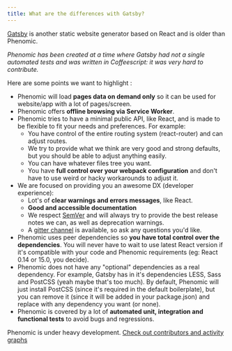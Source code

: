 ```yaml
---
title: What are the differences with Gatsby?
---
```


[Gatsby](https://github.com/gatsbyjs/gatsby) is another static website generator
based on React and is older than Phenomic.

_Phenomic has been created at a time where Gatsby had not a single
automated tests and was written in Coffeescript:
it was very hard to contribute._

Here are some points we want to highlight :

- Phenomic will load **pages data on demand only** so it can be used for
  website/app with a lot of pages/screen.
- Phenomic offers **offline browsing via Service Worker**.
- Phenomic tries to have a minimal public API, like React, and is made to be
  flexible to fit your needs and preferences.
  For example:
  - You have control of the entire routing system (react-router) and can
    adjust routes.
  - We try to provide what we think are very good and strong defaults,
    but you should be able to adjust anything easily.
  - You can have whatever files tree you want.
  - You have **full control over your webpack configuration** and don't have to
    use weird or hacky workarounds to adjust it.
- We are focused on providing you an awesome DX (developer experience):
  - Lot's of **clear warnings and errors messages**, like React.
  - **Good and accessible documentation**
  - We respect [SemVer](http://semver.org/) and will always try to provide the
    best release notes we can, as well as deprecation warnings.
  - A [gitter channel](https://gitter.im/MoOx/phenomic) is available,
    so ask any questions you'd like.
- Phenomic uses peer dependencies so **you have total control over the
  dependencies**.
  You will never have to wait to use latest React version if it's compatible
  with your code and Phenomic requirements (eg: React 0.14 or 15.0, you decide).
- Phenomic does not have any "optional" dependencies as a real dependency.
  For example, Gatsby has in it's dependencies LESS, Sass and PostCSS (yeah
  maybe that's too much).
  By default, Phenomic will just install PostCSS (since it's required in the
  default boilerplate), but you can remove it (since it will be added in your
  package.json) and replace with any dependency you want (or none).
- Phenomic is covered by a lot of **automated unit, integration and functional
  tests** to avoid bugs and regressions.

Phenomic is under heavy development.
[Check out contributors and activity graphs](https://github.com/MoOx/phenomic/graphs/contributors)
